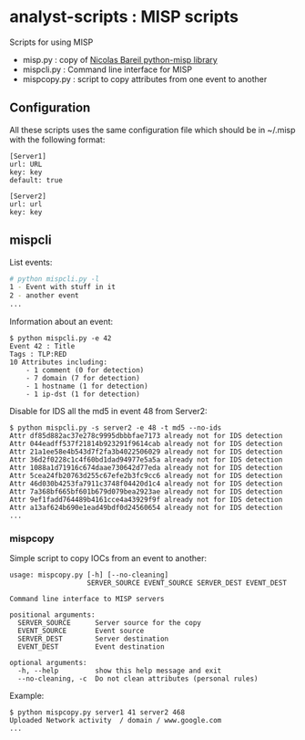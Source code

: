# analyst-scripts : MISP scripts

Scripts for using MISP

* misp.py : copy of [Nicolas Bareil python-misp library](https://github.com/nbareil/python-misp)
* mispcli.py : Command line interface for MISP
* mispcopy.py : script to copy attributes from one event to another

## Configuration

All these scripts uses the same configuration file which should be in ~/.misp with the following format:
```
[Server1]
url: URL
key: key
default: true

[Server2]
url: url
key: key
```

## mispcli

List events:
```bash
# python mispcli.py -l
1 - Event with stuff in it
2 - another event
...
```

Information about an event:
```
$ python mispcli.py -e 42
Event 42 : Title
Tags : TLP:RED
10 Attributes including:
    - 1 comment (0 for detection)
    - 7 domain (7 for detection)
    - 1 hostname (1 for detection)
    - 1 ip-dst (1 for detection)

```

Disable for IDS all the md5 in event 48 from Server2:
```
$ python mispcli.py -s server2 -e 48 -t md5 --no-ids
Attr df85d882ac37e278c9995dbbbfae7173 already not for IDS detection
Attr 044eadff537f21814b923291f9614cab already not for IDS detection
Attr 21a1ee58e4b543d7f2fa3b4022506029 already not for IDS detection
Attr 36d2f0228c1c4f60bd1dad94977e5a5a already not for IDS detection
Attr 1088a1d71916c674daae730642d77eda already not for IDS detection
Attr 5cea24fb20763d255c67efe2b3fc9cc6 already not for IDS detection
Attr 46d030b4253fa7911c3748f04420d1c4 already not for IDS detection
Attr 7a368bf665bf601b679d079bea2923ae already not for IDS detection
Attr 9ef1fadd764489b4161cce4a43929f9f already not for IDS detection
Attr a13af624b690e1ead49bdf0d24560654 already not for IDS detection
...
```

### mispcopy

Simple script to copy IOCs from an event to another:
```
usage: mispcopy.py [-h] [--no-cleaning]
                   SERVER_SOURCE EVENT_SOURCE SERVER_DEST EVENT_DEST

Command line interface to MISP servers

positional arguments:
  SERVER_SOURCE      Server source for the copy
  EVENT_SOURCE       Event source
  SERVER_DEST        Server destination
  EVENT_DEST         Event destination

optional arguments:
  -h, --help         show this help message and exit
  --no-cleaning, -c  Do not clean attributes (personal rules)
```

Example:
```
$ python mispcopy.py server1 41 server2 468
Uploaded Network activity  / domain / www.google.com
...
```

